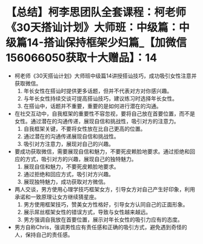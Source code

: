 # 【总结】柯李思团队全套课程：柯老师《30天搭讪计划》大师班：中级篇：中级篇14-搭讪保持框架少妇篇_【加微信156066050获取十大赠品】：14

-   柯老师《30天搭讪计划》大师班中级篇14讲授搭讪技巧，成功吸引女性注意并获取微信。
    1.  年长女性在搭讪时提供更多话题，但并不代表对方对你感兴趣。
    2.  与年长女性持续交谈可提高搭讪技巧，建议练习时选择年长女性。
    3.  在搭讪中，话题并不重要，重要的是如何进行潜在的沟通。
-   在社交互动中，自我框架的重要性不容忽视，要将自己放在首要位置，而不是女性。通过潜在的沟通传递，展现自信和挑战性，吸引对方的注意力。
    1.  自我框架关键，不要将女性放在比自己更高的位置。
    2.  通过潜在的沟通传递展现自信和挑战性。
    3.  吸引对方注意力，展现对自己的兴趣。
-   要成功获取微信，需要展现自信和魅力，不要死皮赖脸地要求。通过拒绝和回应的方式，吸引对方的兴趣，展现自己的独特魅力。
    1.  展现自信和魅力，不要死皮赖脸地要求。
    2.  通过拒绝和回应方式，吸引对方兴趣。
    3.  展现独特魅力，成功获取对方微信。
-   两人交谈，男方使用心理学技巧框架女方，引导女方对自己产生好印象，利用承诺和一致原理让女方继续猜星座。
    1.  男方使用框架技巧，赞美女方性格好，引导女方认同自己的正面形象。
    2.  展示屌丝框架女性的错误方式，导致与女性越来越远。
    3.  男方强调自我放在首要位置，展示对年长女性的吸引力应有的态度。
-   男方自称Chris，强调男性应有责任感和正确的吸引方式，避免遇到奇怪的人，保持自己的责任感。
